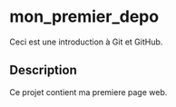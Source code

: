 # mon_premier_depo

Ceci est une introduction à Git et GitHub.

## Description

Ce projet contient ma premiere page web.